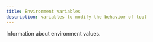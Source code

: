 ```yaml
---
title: Environment variables
description: variables to modify the behavior of tool
---
```


Information about environment values.
